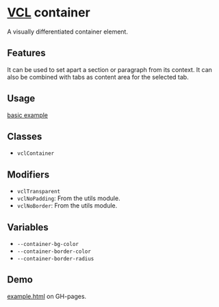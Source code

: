 # [VCL](https://github.com/vcl/vcl/doc) container

A visually differentiated container element.

## Features

It can be used to set apart a section or paragraph from its context.
It can also be combined with tabs as content area for the selected tab.

## Usage

[basic example](/demo/example.html)

## Classes

- `vclContainer`

## Modifiers

- `vclTransparent`
- `vclNoPadding`: From the utils module.
- `vclNoBorder`: From the utils module.

## Variables

- `--container-bg-color`
- `--container-border-color`
- `--container-border-radius`

## Demo

[example.html](/demo/example.html) on GH-pages.
